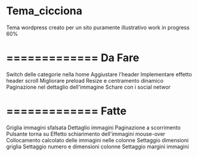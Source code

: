 Tema_cicciona
=============
Tema wordpress creato per un sito puramente illustrativo work in progress 60%

=============
Da Fare
=============
Switch delle categorie nella home
Aggiustare l'header
Implementare effetto header scroll
Migliorare preload
Resize e centramento dinamico
Paginazione nel dettaglio dell'immagine
Schare con i social networ

=============
Fatte
=============
Griglia immagini sfalsata
Dettaglio immagini
Paginazione a scorrimento
Pulsante torna su
Effetto schiarimento dell'immagini mouse-over
Collocamento calcolato delle immagini nelle colonne
Settaggio dimensioni griglia
Settaggio numero e dimensioni colonne
Settaggio margini immagini
